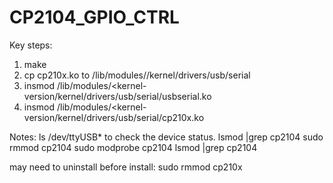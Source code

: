 # CP2104_GPIO_CTRL
Key steps:
1. make 
2. cp cp210x.ko to /lib/modules/<kernel-version>/kernel/drivers/usb/serial
3. insmod /lib/modules/<kernel-version/kernel/drivers/usb/serial/usbserial.ko
4. insmod /lib/modules/<kernel-version/kernel/drivers/usb/serial/cp210x.ko
  
Notes:
  ls /dev/ttyUSB* to check the device status.
  lsmod |grep cp2104
  sudo rmmod cp2104
  sudo modprobe cp2104
  lsmod |grep cp2104
  
  may need to uninstall before install:
  sudo rmmod cp210x
